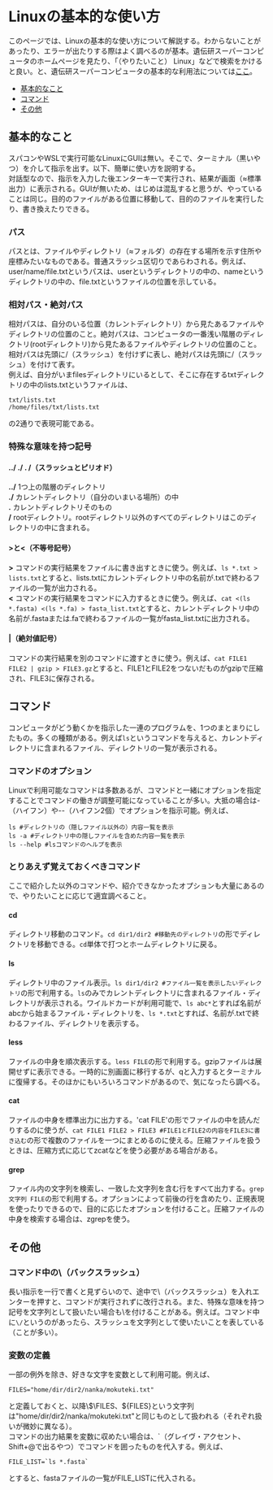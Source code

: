 # Linuxの基本的な使い方
このページでは、Linuxの基本的な使い方について解説する。わからないことがあったり、エラーが出たりする際はよく調べるのが基本。遺伝研スーパーコンピュータのホームページを見たり、「（やりたいこと） Linux」などで検索をかけると良い。と、遺伝研スーパーコンピュータの基本的な利用法については[ここ](supakon.md)。<br>

- [基本的なこと](#基本的なこと)
- [コマンド](#コマンド)
- [その他](#その他) 
## 基本的なこと
スパコンやWSLで実行可能なLinuxにGUIは無い。そこで、ターミナル（黒いやつ）を介して指示を出す。以下、簡単に使い方を説明する。<br>
対話型なので、指示を入力した後エンターキーで実行され、結果が画面（≈標準出力）に表示される。GUIが無いため、はじめは混乱すると思うが、やっていることは同じ。目的のファイルがある位置に移動して、目的のファイルを実行したり、書き換えたりできる。
### パス
パスとは、ファイルやディレクトリ（≈フォルダ）の存在する場所を示す住所や座標みたいなものである。普通スラッシュ区切りであらわされる。例えば、user/name/file.txtというパスは、userというディレクトリの中の、nameというディレクトリの中の、file.txtというファイルの位置を示している。
### 相対パス・絶対パス
相対パスは、自分のいる位置（カレントディレクトリ）から見たあるファイルやディレクトリの位置のこと。絶対パスは、コンピュータの一番浅い階層のディレクトリ(rootディレクトリ)から見たあるファイルやディレクトリの位置のこと。相対パスは先頭に/（スラッシュ）を付けずに表し、絶対パスは先頭に/（スラッシュ）を付けて表す。<br>
例えば、自分がいまfilesディレクトリにいるとして、そこに存在するtxtディレクトリの中のlists.txtというファイルは、
```
txt/lists.txt
/home/files/txt/lists.txt
```
の2通りで表現可能である。
### 特殊な意味を持つ記号
#### ../ ./ . /（スラッシュとピリオド）
**../**     1つ上の階層のディレクトリ<br>
**./**      カレントディレクトリ（自分のいまいる場所）の中<br>
**.**       カレントディレクトリそのもの<br>
**/**       rootディレクトリ。rootディレクトリ以外のすべてのディレクトリはこのディレクトリの中に含まれる。<br>

#### >と<（不等号記号）
**>**       コマンドの実行結果をファイルに書き出すときに使う。例えば、`ls *.txt > lists.txt`とすると、lists.txtにカレントディレクトリ中の名前が.txtで終わるファイルの一覧が出力される。<br>
**<**       コマンドの実行結果をコマンドに入力するときに使う。例えば、`cat <(ls *.fasta) <(ls *.fa) > fasta_list.txt`とすると、カレントディレクトリ中の名前が.fastaまたは.faで終わるファイルの一覧がfasta_list.txtに出力される。

#### |（絶対値記号）
コマンドの実行結果を別のコマンドに渡すときに使う。例えば、`cat FILE1 FILE2 | gzip > FILE3.gz`とすると、FILE1とFILE2をつないだものがgzipで圧縮され、FILE3に保存される。

## コマンド
コンピュータがどう動くかを指示した一連のプログラムを、1つのまとまりにしたもの。多くの種類がある。例えば`ls`というコマンドを与えると、カレントディレクトリに含まれるファイル、ディレクトリの一覧が表示される。

### コマンドのオプション
Linuxで利用可能なコマンドは多数あるが、コマンドと一緒にオプションを指定することでコマンドの働きが調整可能になっていることが多い。大抵の場合は-（ハイフン）や--（ハイフン2個）でオプションを指示可能。例えば、
```
ls #ディレクトリの（隠しファイル以外の）内容一覧を表示
ls -a #ディレクトリ中の隠しファイルを含めた内容一覧を表示
ls --help #lsコマンドのヘルプを表示
```

### とりあえず覚えておくべきコマンド
ここで紹介した以外のコマンドや、紹介できなかったオプションも大量にあるので、やりたいことに応じて適宜調べること。
#### cd
ディレクトリ移動のコマンド。`cd dir1/dir2 #移動先のディレクトリ`の形でディレクトリを移動できる。`cd`単体で打つとホームディレクトリに戻る。
#### ls
ディレクトリ中のファイル表示。`ls dir1/dir2 #ファイル一覧を表示したいディレクトリ`の形で利用する。`ls`のみでカレントディレクトリに含まれるファイル・ディレクトリが表示される。ワイルドカードが利用可能で、`ls abc*`とすれば名前がabcから始まるファイル・ディレクトリを、`ls *.txt`とすれば、名前が.txtで終わるファイル、ディレクトリを表示する。
#### less
ファイルの中身を順次表示する。`less FILE`の形で利用する。gzipファイルは展開せずに表示できる。一時的に別画面に移行するが、qと入力するとターミナルに復帰する。そのほかにもいろいろコマンドがあるので、気になったら調べる。
#### cat
ファイルの中身を標準出力に出力する。'cat FILE'の形でファイルの中を読んだりするのに使うが、`cat FILE1 FILE2 > FILE3 #FILE1とFILE2の内容をFILE3に書き込む`の形で複数のファイルを一つにまとめるのに使える。圧縮ファイルを扱うときは、圧縮方式に応じてzcatなどを使う必要がある場合がある。
#### grep
ファイル内の文字列を検索し、一致した文字列を含む行をすべて出力する。`grep 文字列 FILE`の形で利用する。オプションによって前後の行を含めたり、正規表現を使ったりできるので、目的に応じたオプションを付けること。圧縮ファイルの中身を検索する場合は、zgrepを使う。
## その他
### コマンド中の\（バックスラッシュ）
長い指示を一行で書くと見ずらいので、途中で\（バックスラッシュ）を入れエンターを押すと、コマンドが実行されずに改行される。また、特殊な意味を持つ記号を文字列として扱いたい場合も\を付けることがある。例えば。コマンド中に`\/`というのがあったら、スラッシュを文字列として使いたいことを表している（ことが多い）。
### 変数の定義
一部の例外を除き、好きな文字を変数として利用可能。例えば、
```
FILES="home/dir/dir2/nanka/mokuteki.txt"
```
と定義しておくと、以降\\$\FILES、\$\{FILES}という文字列は"home/dir/dir2/nanka/mokuteki.txt"と同じものとして扱われる（それぞれ扱いが微妙に異なる）。<br>
コマンドの出力結果を変数に収めたい場合は、\`（グレイヴ・アクセント、Shift+@で出るやつ）でコマンドを囲ったものを代入する。例えば、
```
FILE_LIST=`ls *.fasta`
```
とすると、fastaファイルの一覧がFILE_LISTに代入される。

